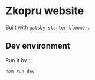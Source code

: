 # Zkopru website

Built with [`gatsby-starter-bloomer`](https://github.com/Cethy/gatsby-starter-bloomer).

## Dev environment
Run it by :
```sh
npm run dev
```
